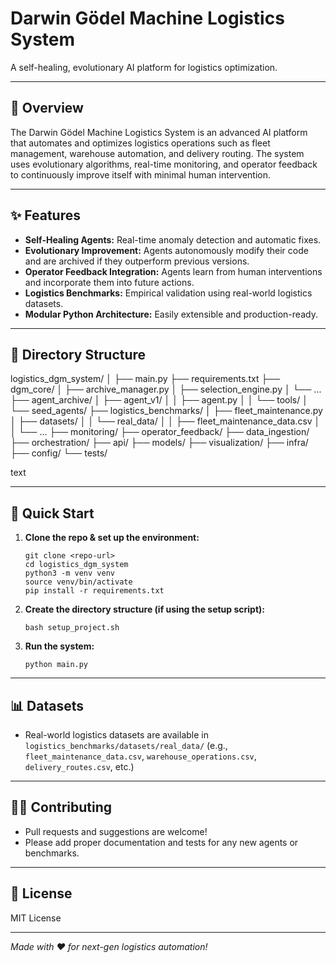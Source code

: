 # Darwin Gödel Machine Logistics System

A self-healing, evolutionary AI platform for logistics optimization.

---

## 🚚 Overview

The Darwin Gödel Machine Logistics System is an advanced AI platform that automates and optimizes logistics operations such as fleet management, warehouse automation, and delivery routing. The system uses evolutionary algorithms, real-time monitoring, and operator feedback to continuously improve itself with minimal human intervention.

---

## ✨ Features

- **Self-Healing Agents:** Real-time anomaly detection and automatic fixes.
- **Evolutionary Improvement:** Agents autonomously modify their code and are archived if they outperform previous versions.
- **Operator Feedback Integration:** Agents learn from human interventions and incorporate them into future actions.
- **Logistics Benchmarks:** Empirical validation using real-world logistics datasets.
- **Modular Python Architecture:** Easily extensible and production-ready.

---

## 📁 Directory Structure

logistics_dgm_system/
│
├── main.py
├── requirements.txt
├── dgm_core/
│ ├── archive_manager.py
│ ├── selection_engine.py
│ └── ...
├── agent_archive/
│ ├── agent_v1/
│ │ ├── agent.py
│ │ └── tools/
│ └── seed_agents/
├── logistics_benchmarks/
│ ├── fleet_maintenance.py
│ ├── datasets/
│ │ └── real_data/
│ │ ├── fleet_maintenance_data.csv
│ │ └── ...
├── monitoring/
├── operator_feedback/
├── data_ingestion/
├── orchestration/
├── api/
├── models/
├── visualization/
├── infra/
├── config/
└── tests/

text

---

## 🏁 Quick Start

1. **Clone the repo & set up the environment:**
    ```
    git clone <repo-url>
    cd logistics_dgm_system
    python3 -m venv venv
    source venv/bin/activate
    pip install -r requirements.txt
    ```

2. **Create the directory structure (if using the setup script):**
    ```
    bash setup_project.sh
    ```

3. **Run the system:**
    ```
    python main.py
    ```

---

## 📊 Datasets

- Real-world logistics datasets are available in `logistics_benchmarks/datasets/real_data/` (e.g., `fleet_maintenance_data.csv`, `warehouse_operations.csv`, `delivery_routes.csv`, etc.)

---

## 👨‍💻 Contributing

- Pull requests and suggestions are welcome!
- Please add proper documentation and tests for any new agents or benchmarks.

---

## 📜 License

MIT License

---

*Made with ❤️ for next-gen logistics automation!*
